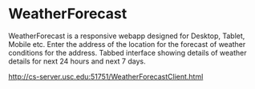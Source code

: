 # WeatherForecast

WeatherForecast is a responsive webapp designed for Desktop, Tablet, Mobile etc. Enter the address of the location for the forecast of weather conditions for the address. Tabbed interface showing details of weather details for next 24 hours and next 7 days.

http://cs-server.usc.edu:51751/WeatherForecastClient.html
